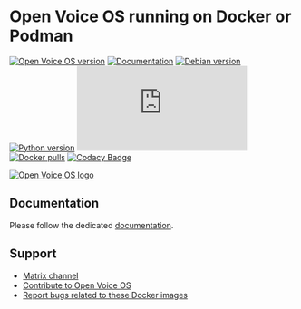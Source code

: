 # Open Voice OS running on Docker or Podman

[![Open Voice OS version](https://img.shields.io/badge/OpenVoiceOS-0.0.8a-blue)](https://openvoiceos.com/)
[![Documentation](https://img.shields.io/badge/Documentation-0.0.8a-purple)](https://openvoiceos.github.io/ovos-docker/)
[![Debian version](https://img.shields.io/badge/Debian-Bookworm-yellow)](https://www.debian.org)
[![Python version](https://img.shields.io/badge/Python-3.11-orange)](https://python.org)
[![Chat](https://img.shields.io/matrix/openvoiceos:matrix.org)](https://matrix.to/#/#OpenVoiceOS:matrix.org)
[![Docker pulls](https://img.shields.io/docker/pulls/smartgic/ovos-core)](https://hub.docker.com/r/smartgic/ovos-core)
[![Codacy Badge](https://app.codacy.com/project/badge/Grade/ebeee74fb69f43b0b255416208f884de)](https://app.codacy.com/gh/OpenVoiceOS/ovos-docker/dashboard?utm_source=gh&utm_medium=referral&utm_content=&utm_campaign=Badge_grade)

[![Open Voice OS logo](https://openvoiceos.org/wp-content/uploads/2021/04/ovos-egg.png)](https://openvoiceos.org/)

## Documentation

Please follow the dedicated [documentation](https://openvoiceos.github.io/ovos-docker/).

## Support

- [Matrix channel](https://matrix.to/#/#openvoiceos:matrix.org)
- [Contribute to Open Voice OS](https://openvoiceos.github.io/community-docs/contributing/)
- [Report bugs related to these Docker images](https://github.com/OpenVoiceOS/ovos-docker/issues)
